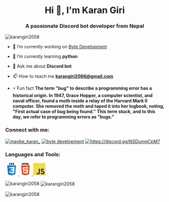 <h1 align="center">Hi 👋, I'm Karan Giri</h1>
<h3 align="center">A passionate Discord bot developer from Nepal</h3>

<p align="left"> <img src="https://komarev.com/ghpvc/?username=karangiri2058&label=Profile%20views&color=0e75b6&style=flat" alt="karangiri2058" /> </p>

- 🔭 I’m currently working on [Byte Development](https://discord.gg/NSDumgCpM7)

- 🌱 I’m currently learning **python**

- 💬 Ask me about **Discord bot**

- 📫 How to reach me **karangiri2066@gmail.com**

- ⚡ Fun fact **The term "bug" to describe a programming error has a historical origin. In 1947, Grace Hopper, a computer scientist, and naval officer, found a moth inside a relay of the Harvard Mark II computer. She removed the moth and taped it into her logbook, noting, "First actual case of bug being found." This term stuck, and to this day, we refer to programming errors as "bugs."**

<h3 align="left">Connect with me:</h3>
<p align="left">
<a href="https://instagram.com/maybe_karan_" target="blank"><img align="center" src="https://raw.githubusercontent.com/rahuldkjain/github-profile-readme-generator/master/src/images/icons/Social/instagram.svg" alt="maybe_karan_" height="30" width="40" /></a>
<a href="https://www.youtube.com/c/byte development" target="blank"><img align="center" src="https://raw.githubusercontent.com/rahuldkjain/github-profile-readme-generator/master/src/images/icons/Social/youtube.svg" alt="byte development" height="30" width="40" /></a>
<a href="https://discord.gg/https://discord.gg/NSDumgCpM7" target="blank"><img align="center" src="https://raw.githubusercontent.com/rahuldkjain/github-profile-readme-generator/master/src/images/icons/Social/discord.svg" alt="https://discord.gg/NSDumgCpM7" height="30" width="40" /></a>
</p>

<h3 align="left">Languages and Tools:</h3>
<p align="left"> <a href="https://www.w3schools.com/css/" target="_blank" rel="noreferrer"> <img src="https://raw.githubusercontent.com/devicons/devicon/master/icons/css3/css3-original-wordmark.svg" alt="css3" width="40" height="40"/> </a> <a href="https://www.w3.org/html/" target="_blank" rel="noreferrer"> <img src="https://raw.githubusercontent.com/devicons/devicon/master/icons/html5/html5-original-wordmark.svg" alt="html5" width="40" height="40"/> </a> <a href="https://developer.mozilla.org/en-US/docs/Web/JavaScript" target="_blank" rel="noreferrer"> <img src="https://raw.githubusercontent.com/devicons/devicon/master/icons/javascript/javascript-original.svg" alt="javascript" width="40" height="40"/> </a> </p>

<p><img align="left" src="https://github-readme-stats.vercel.app/api/top-langs?username=karangiri2058&show_icons=true&locale=en&layout=compact" alt="karangiri2058" /></p>

<p>&nbsp;<img align="center" src="https://github-readme-stats.vercel.app/api?username=karangiri2058&show_icons=true&locale=en" alt="karangiri2058" /></p>

<p><img align="center" src="https://github-readme-streak-stats.herokuapp.com/?user=karangiri2058&" alt="karangiri2058" /></p>
